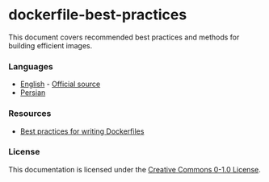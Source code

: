 # dockerfile-best-practices
This document covers recommended best practices and methods for building efficient images.

### Languages
* [English](en/README.md) - [Official source](https://github.com/docker/docker.github.io/blob/master/develop/develop-images/dockerfile_best-practices.md)
* [Persian](fa/README.md)

### Resources
* [Best practices for writing Dockerfiles](https://docs.docker.com/develop/develop-images/dockerfile_best-practices/)

### License
This documentation is licensed under the [Creative Commons 0-1.0 License](https://creativecommons.org/share-your-work/public-domain/cc0/).
